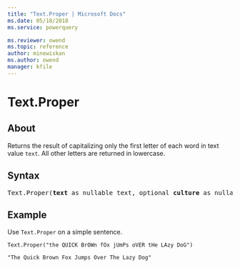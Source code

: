 ```yaml
---
title: "Text.Proper | Microsoft Docs"
ms.date: 05/18/2018
ms.service: powerquery

ms.reviewer: owend
ms.topic: reference
author: minewiskan
ms.author: owend
manager: kfile
---
```

# Text.Proper

  
## About  

Returns the result of capitalizing only the first letter of each word in text value `text`. All other letters are returned in lowercase.
  
## Syntax

<pre>
Text.Proper(<b>text</b> as nullable text, optional <b>culture</b> as nullable text) as nullable text
</pre> 
  
## Example  

Use `Text.Proper` on a simple sentence.
  
```powerquery-m  
Text.Proper("the QUICK BrOWn fOx jUmPs oVER tHe LAzy DoG")
```  

`"The Quick Brown Fox Jumps Over The Lazy Dog"`
